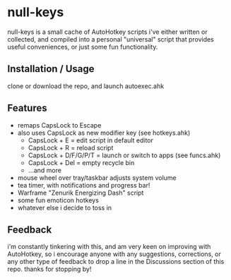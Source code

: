 # null-keys

null-keys is a small cache of AutoHotkey scripts i've either written or collected, and compiled into a personal "universal" script that provides useful conveniences, or just some fun functionality.

## Installation / Usage

clone or download the repo, and launch autoexec.ahk

## Features

- remaps CapsLock to Escape
- also uses CapsLock as new modifier key (see hotkeys.ahk)
  - CapsLock + E = edit script in default editor
  - CapsLock + R = reload script
  - CapsLock + D/F/G/P/T = launch or switch to apps (see funcs.ahk)
  - CapsLock + Del = empty recycle bin
  - ...and more
- mouse wheel over tray/taskbar adjusts system volume
- tea timer, with notifications and progress bar!
- Warframe "Zenurik Energizing Dash" script
- some fun emoticon hotkeys
- whatever else i decide to toss in

## Feedback

i'm constantly tinkering with this, and am very keen on improving with AutoHotkey, so i encourage anyone with any suggestions, corrections, or any other type of feedback to drop a line in the Discussions section of this repo. thanks for stopping by!